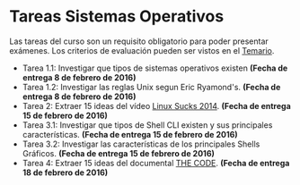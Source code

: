 # Tareas Sistemas Operativos

Las tareas del curso son un requisito obligatorio para poder presentar exámenes. Los criterios de evaluación pueden ser vistos en el [Temario](https://github.com/UG-OS2016/Temario).

* Tarea 1.1: Investigar que tipos de sistemas operativos existen **(Fecha de entrega 8 de febrero de 2016)**
* Tarea 1.2: Investigar las reglas Unix segun Eric Ryamond's. **(Fecha de entrega 8 de febrero de 2016)**
* Tarea 2: Extraer 15 ideas del vídeo [Linux Sucks 2014](https://www.youtube.com/watch?v=ppM9tU7-b6A). **(Fecha de entrega 15 de febrero de 2016)**
* Tarea 3.1: Investigar que tipos de Shell CLI existen y sus principales características. **(Fecha de entrega 15 de febrero de 2016)**
* Tarea 3.2: Investigar las características de los principales Shells Gráficos. **(Fecha de entrega 15 de febrero de 2016)**
* Tarea 4: Extraer 15 ideas del documental [THE CODE](https://www.youtube.com/watch?v=XMm0HsmOTFI). **(Fecha de entrega 18 de febrero de 2016)**
